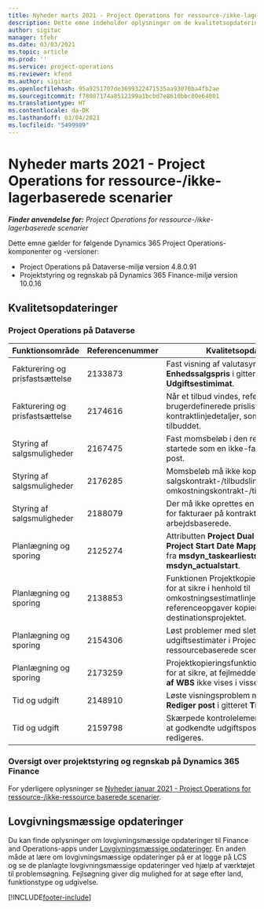 ```yaml
---
title: Nyheder marts 2021 - Project Operations for ressource-/ikke-lagerbaserede scenarier
description: Dette emne indeholder oplysninger om de kvalitetsopdateringer, der er tilgængelige i udgivelsen i marts 2021 af Project Operations for ressource/ikke-lagerbaserede scenarier.
author: sigitac
manager: tfehr
ms.date: 03/03/2021
ms.topic: article
ms.prod: ''
ms.service: project-operations
ms.reviewer: kfend
ms.author: sigitac
ms.openlocfilehash: 95a9251707de3699322471535aa93070ba4fb2ae
ms.sourcegitcommit: f78087174a8512199a1bcbd7e8610bbc80e64801
ms.translationtype: HT
ms.contentlocale: da-DK
ms.lasthandoff: 03/04/2021
ms.locfileid: "5499989"
---
```

# <a name="whats-new-march-2021---project-operations-for-resourcenon-stocked-based-scenarios"></a>Nyheder marts 2021 - Project Operations for ressource-/ikke-lagerbaserede scenarier

_**Finder anvendelse for:** Project Operations for ressource-/ikke-lagerbaserede scenarier_

Dette emne gælder for følgende Dynamics 365 Project Operations-komponenter og -versioner:

- Project Operations på Dataverse-miljø version 4.8.0.91 
- Projektstyring og regnskab på Dynamics 365 Finance-miljø version 10.0.16 

## <a name="quality-updates"></a>Kvalitetsopdateringer

### <a name="project-operations-on-dataverse"></a>Project Operations på Dataverse


| **Funktionsområde** | **Referencenummer** | **Kvalitetsopdatering** |
| --- | --- | --- |
| Fakturering og prisfastsættelse | 2133873 | Fast visning af valutasymbolet for **Enhedssalgspris** i gitteret **Udgiftsestimimat**. |
| Fakturering og prisfastsættelse | 2174616 | Når et tilbud vindes, refereres der til den brugerdefinerede prisliste for kontrakten i kontraktlinjedetaljer, som kopieres fra tilbuddet. |
| Styring af salgsmuligheder | 2167475 | Fast momsbeløb i den rette faktura, der startede som en ikke-faktureret faktisk post. |
| Styring af salgsmuligheder | 2176285 | Momsbeløb må ikke kopieres fra salgskontrakt-/tilbudslinjedetaljer til omkostningskontrakt-/tilbudslinjedetaljer. |
| Styring af salgsmuligheder | 2188079 | Der må ikke oprettes en opdelingsregel for fakturaer på kontrakter, der ikke er arbejdsbaserede. |
| Planlægning og sporing | 2125274 | Attributten **Project Dual Write Map** for **Project Start Date Mapping** er opdateret fra **msdyn\_taskearlieststart** til **msdyn\_actualstart**. |
| Planlægning og sporing | 2138853 | Funktionen Projektkopiering er opdateret for at sikre i henhold til omkostningsestimatlinjer, at referenceopgaver kopieres til destinationsprojektet. |
| Planlægning og sporing | 2154306 | Løst problemer med sletning af udgiftsestimater i Project Operations for ressourcebaserede scenarier. |
| Planlægning og sporing | 2173259 | Projektkopieringsfunktionen er opdateret for at sikre, at fejlmeddelelsen **Kopiering af WBS** ikke vises i visse scenarier. |
| Tid og udgift | 2148910 | Løste visningsproblem med siden **Rediger post** i gitteret **Tidsregistrering**. |
| Tid og udgift | 2159798 | Skærpede kontrolelementer for at sikre, at godkendte udgiftsposter ikke kan redigeres. |

### <a name="project-management-and-accounting-on-dynamics-365-finance"></a>Oversigt over projektstyring og regnskab på Dynamics 365 Finance

For yderligere oplysninger se [Nyheder januar 2021 - Project Operations for ressource-/ikke-ressource baserede scenarier](whats-new-jan-2021-resource-based.md).

## <a name="regulatory-updates"></a>Lovgivningsmæssige opdateringer

Du kan finde oplysninger om lovgivningsmæssige opdateringer til Finance and Operations-apps under [Lovgivningsmæssige opdateringer](https://docs.microsoft.com/dynamics365/finance/localizations/regulatory-updates). En anden måde at lære om lovgivningsmæssige opdateringer på er at logge på LCS og se de planlagte lovgivningsmæssige opdateringer ved hjælp af værktøjet til problemsøgning. Fejlsøgning giver dig mulighed for at søge efter land, funktionstype og udgivelse.


[!INCLUDE[footer-include](../includes/footer-banner.md)]
